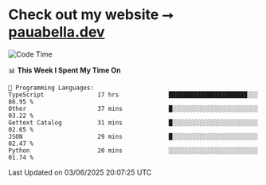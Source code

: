 # Check out my website ⭢ [pauabella.dev](https://pauabella.dev)

<!--START_SECTION:waka-->
![Code Time](http://img.shields.io/badge/Code%20Time-4%2C494%20hrs%2023%20mins-blue)

📊 **This Week I Spent My Time On** 

```text
💬 Programming Languages: 
TypeScript               17 hrs              ██████████████████████░░░   86.95 % 
Other                    37 mins             █░░░░░░░░░░░░░░░░░░░░░░░░   03.22 % 
Gettext Catalog          31 mins             █░░░░░░░░░░░░░░░░░░░░░░░░   02.65 % 
JSON                     29 mins             █░░░░░░░░░░░░░░░░░░░░░░░░   02.47 % 
Python                   20 mins             ░░░░░░░░░░░░░░░░░░░░░░░░░   01.74 % 
```


 Last Updated on 03/06/2025 20:07:25 UTC
<!--END_SECTION:waka-->
